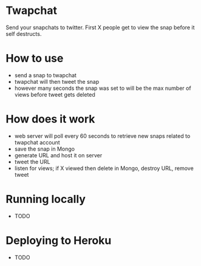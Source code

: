 Twapchat
========

Send your snapchats to twitter. First X people get to view the snap before it self destructs.

# How to use

- send a snap to twapchat
- twapchat will then tweet the snap
- however many seconds the snap was set to will be the max number of views before tweet gets deleted

# How does it work

- web server will poll every 60 seconds to retrieve new snaps related to twapchat account
- save the snap in Mongo
- generate URL and host it on server
- tweet the URL
- listen for views; if X viewed then delete in Mongo, destroy URL, remove tweet

# Running locally

- TODO

# Deploying to Heroku

- TODO